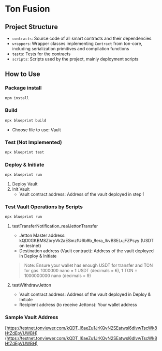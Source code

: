 # Ton Fusion

## Project Structure

- `contracts`: Source code of all smart contracts and their dependencies
- `wrappers`: Wrapper classes implementing `Contract` from ton-core, including serialization primitives and compilation functions
- `tests`: Tests for the contracts
- `scripts`: Scripts used by the project, mainly deployment scripts

## How to Use

### Package install
```bash
npm install
```

### Build
```bash
npx blueprint build
```
- Choose file to use: Vault

### Test (Not Implemented)
```bash
npx blueprint test
```

### Deploy & Initiate
```bash
npx blueprint run
```
1. Deploy Vault
2. Init Vault
   - Vault contract address: Address of the vault deployed in step 1

### Test Vault Operations by Scripts
```bash
npx blueprint run
```
1. testTransferNotification_realJettonTransfer
   - Jetton Master address: kQD0GKBM8ZbryVk2aESmzfU6b9b_8era_IkvBSELujFZPsyy (USDT on testnet)
   - Destination address (Vault contract): Address of the vault deployed in Deploy & Initiate
   > Note: Ensure your wallet has enough USDT for transfer and TON for gas.
   > 1000000 nano = 1 USDT (decimals = 6), 1 TON = 1000000000 nano (decimals = 9)

2. testWithdrawJetton
   - Vault contract address: Address of the vault deployed in Deploy & Initiate
   - Recipient address (to receive Jettons): Your wallet address

### Sample Vault Address
[https://testnet.tonviewer.com/kQDT_l6aeZu1JrKQvN2SEatwsl6dIvwTscWk8HtZdEpVUWBH](https://testnet.tonviewer.com/kQDT_l6aeZu1JrKQvN2SEatwsl6dIvwTscWk8HtZdEpVUWBH)




